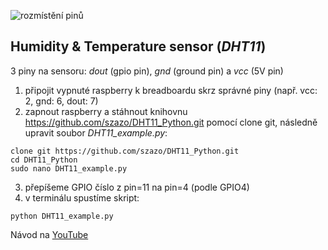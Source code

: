![rozmístění pinů](https://www.theengineeringprojects.com/wp-content/uploads/2018/07/introduction-to-raspberry-pi-3-b-plus-2.png)
## Humidity & Temperature sensor (_DHT11_)
3 piny na sensoru: _dout_ (gpio pin), _gnd_ (ground pin) a _vcc_ (5V pin)

1. připojit vypnuté raspberry k breadboardu skrz správné piny (např. vcc: 2, gnd: 6, dout: 7)
2. zapnout raspberry a stáhnout knihovnu https://github.com/szazo/DHT11_Python.git pomocí clone git, následně upravit soubor _DHT11_example.py_:


~~~~ 
clone git https://github.com/szazo/DHT11_Python.git
cd DHT11_Python
sudo nano DHT11_example.py
~~~~

3. přepíšeme GPIO číslo z pin=11 na pin=4 (podle GPIO4)
4. v terminálu spustíme skript:
~~~~
python DHT11_example.py
~~~~

Návod na [YouTube](https://youtu.be/KUr8WgSIsfk)
